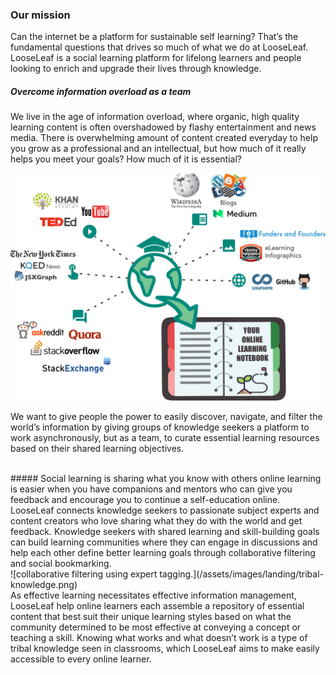 ### Our mission
Can the internet be a platform for sustainable self learning? That’s the fundamental questions that drives so much of what we do at LooseLeaf. LooseLeaf is a social learning platform for lifelong learners and people looking to enrich and upgrade their lives through knowledge.


##### Overcome information overload as a team
We live in the age of information overload, where organic, high quality learning content is often overshadowed by flashy entertainment and news media. There is overwhelming amount of content created everyday to help you grow as a professional and an intellectual, but how much of it really helps you meet your goals?  How much of it is essential?


![social curation of the best online learning content.](/assets/images/landing/landing-world.png)

We want to give people the power to easily discover, navigate, and filter the world’s information by giving groups of knowledge seekers a platform to work asynchronously, but as a team, to curate essential learning resources based on their shared learning objectives.

<br>
##### Social learning is sharing what you know with others
online learning is easier when you have companions and mentors who can give you feedback and encourage you to continue a self-education online. LooseLeaf connects knowledge seekers to passionate subject experts and content creators who love sharing what they do with the world and get feedback.  Knowledge seekers with shared learning and skill-building goals can build learning communities where they can engage in discussions and help each other define better learning goals through collaborative filtering and social bookmarking.
<div class="row">
<div class="col l4 m6 s10 offset-l4 offset-m3 offset-s1">
![collaborative filtering using expert tagging.](/assets/images/landing/tribal-knowledge.png)
</div>
</div>
As effective learning necessitates effective information management, LooseLeaf help online learners each assemble a repository of essential content that best suit their unique learning styles based on what the community determined to be most effective at conveying a concept or teaching a skill. Knowing what works and what doesn’t work is a type of tribal knowledge seen in classrooms, which LooseLeaf aims to make easily accessible to every online learner.
